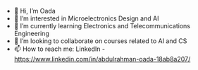 - 👋 Hi, I’m Oada
- 👀 I’m interested in Microelectronics Design and AI 
- 🌱 I’m currently learning Electronics and Telecommunications Engineering    
- 💞️ I’m looking to collaborate on courses related to AI and CS 
- 📫 How to reach me: LinkedIn - https://www.linkedin.com/in/abdulrahman-oada-18ab8a207/

<!---
A-Oada/A-Oada is a ✨ special ✨ repository because its `README.md` (this file) appears on your GitHub profile.
You can click the Preview link to take a look at your changes.
--->
